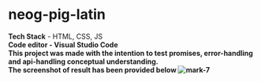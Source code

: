 # neog-pig-latin
<b>Tech Stack</b> - HTML, CSS, JS<br/>
<b>Code editor<b> - Visual Studio Code<br/>
This project was made with the intention to test promises, error-handling and api-handling conceptual understanding.<br/>
The screenshot of result has been provided below
![mark-7](https://user-images.githubusercontent.com/83093829/210750469-34991719-0c97-4d9b-9038-b7665901964f.png)
